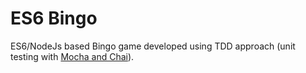 # ES6 Bingo
ES6/NodeJs based Bingo game developed using TDD approach (unit testing with [Mocha and Chai](http://mochajs.org/)).
